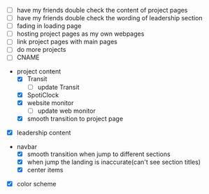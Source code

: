 - [ ] have my friends double check the content of project pages
- [ ] have my friends double check the wording of leadership section
- [ ] fading in loading page
- [ ] hosting project pages as my own webpages
- [ ] link project pages with main pages
- [ ] do more projects
- [ ] CNAME
- project content
  - [x] Transit
    - [ ] update Transit
  - [x] SpotiClock
  - [x] website monitor
    - [ ] update web monitor
  - [x] smooth transition to project page
- [x] leadership content
- navbar
  - [x] smooth transition when jump to different sections
  - [x] when jump the landing is inaccurate(can't see section titles)
  - [x] center items
- [x] color scheme
